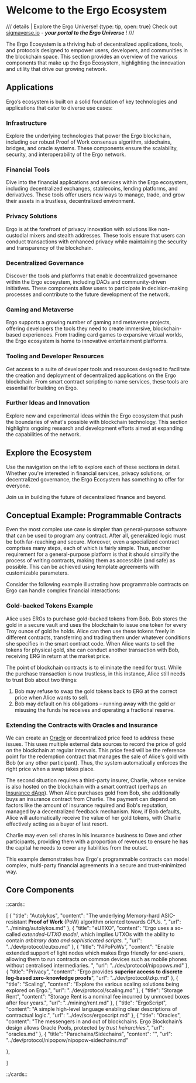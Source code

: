 # Welcome to the Ergo Ecosystem

/// details | Explore the Ergo Universe!
    {type: tip, open: true}
Check out [sigmaverse.io](https://sigmaverse.io/) - ***your portal to the Ergo Universe*** !
///

The Ergo Ecosystem is a thriving hub of decentralized applications, tools, and protocols designed to empower users, developers, and communities in the blockchain space. This section provides an overview of the various components that make up the Ergo Ecosystem, highlighting the innovation and utility that drive our growing network.

## Applications

Ergo’s ecosystem is built on a solid foundation of key technologies and applications that cater to diverse use cases:

### Infrastructure
Explore the underlying technologies that power the Ergo blockchain, including our robust Proof of Work consensus algorithm, sidechains, bridges, and oracle systems. These components ensure the scalability, security, and interoperability of the Ergo network.

### Financial Tools
Dive into the financial applications and services within the Ergo ecosystem, including decentralized exchanges, stablecoins, lending platforms, and derivatives. These tools offer users new ways to manage, trade, and grow their assets in a trustless, decentralized environment.

### Privacy Solutions
Ergo is at the forefront of privacy innovation with solutions like non-custodial mixers and stealth addresses. These tools ensure that users can conduct transactions with enhanced privacy while maintaining the security and transparency of the blockchain.

### Decentralized Governance
Discover the tools and platforms that enable decentralized governance within the Ergo ecosystem, including DAOs and community-driven initiatives. These components allow users to participate in decision-making processes and contribute to the future development of the network.

### Gaming and Metaverse
Ergo supports a growing number of gaming and metaverse projects, offering developers the tools they need to create immersive, blockchain-based experiences. From trading card games to expansive virtual worlds, the Ergo ecosystem is home to innovative entertainment platforms.

### Tooling and Developer Resources
Get access to a suite of developer tools and resources designed to facilitate the creation and deployment of decentralized applications on the Ergo blockchain. From smart contract scripting to name services, these tools are essential for building on Ergo.

### Further Ideas and Innovation
Explore new and experimental ideas within the Ergo ecosystem that push the boundaries of what's possible with blockchain technology. This section highlights ongoing research and development efforts aimed at expanding the capabilities of the network.

## Explore the Ecosystem

Use the navigation on the left to explore each of these sections in detail. Whether you're interested in financial services, privacy solutions, or decentralized governance, the Ergo Ecosystem has something to offer for everyone.

Join us in building the future of decentralized finance and beyond.

## Conceptual Example: Programmable Contracts

Even the most complex use case is simpler than general-purpose software that can be used to program any contract. After all, generalized logic must be both far-reaching and secure. Moreover, even a specialized contract comprises many steps, each of which is fairly simple. Thus, another requirement for a general-purpose platform is that it should simplify the process of writing contracts, making them as accessible (and safe) as possible. This can be achieved using template agreements with customizable parameters.

Consider the following example illustrating how programmable contracts on Ergo can handle complex financial interactions:

### Gold-backed Tokens Example

Alice uses ERGs to purchase gold-backed tokens from Bob. Bob stores the gold in a secure vault and uses the blockchain to issue one token for every Troy ounce of gold he holds. Alice can then use these tokens freely in different contracts, transferring and trading them under whatever conditions she specifies in the smart contract code. When Alice wants to sell the tokens for physical gold, she can conduct another transaction with Bob, receiving ERG in return at the market price.

The point of blockchain contracts is to eliminate the need for trust. While the purchase transaction is now trustless, in this instance, Alice still needs to trust Bob about two things:
1.  Bob may refuse to swap the gold tokens back to ERG at the correct price when Alice wants to sell.
2.  Bob may default on his obligations – running away with the gold or misusing the funds he receives and operating a fractional reserve.

### Extending the Contracts with Oracles and Insurance

We can create an [Oracle](oracles.md) or decentralized price feed to address these issues. This uses multiple external data sources to record the price of gold on the blockchain at regular intervals. This price feed will be the reference point for the redemption contract that manages the sale of Alice's gold with Bob (or any other participant). Thus, the system automatically enforces the right price when a swap takes place.

The second situation requires a third-party insurer, Charlie, whose service is also hosted on the blockchain with a smart contract (perhaps an [Insurance dApp](insurance.md)). When Alice purchases gold from Bob, she additionally buys an insurance contract from Charlie. The payment can depend on factors like the amount of insurance required and Bob's reputation, managed by a decentralized feedback mechanism. Now, if Bob defaults, Alice will automatically receive the value of her gold tokens, with Charlie effectively acting as a buyer of last resort.

Charlie may even sell shares in his insurance business to Dave and other participants, providing them with a proportion of revenues to ensure he has the capital he needs to cover any liabilities from the outset.

This example demonstrates how Ergo's programmable contracts can model complex, multi-party financial agreements in a secure and trust-minimized way.

## Core Components

::cards::

[
  {
    "title": "Autolykos",
    "content": "The underlying Memory-hard ASIC-resistant **Proof of Work** (PoW) algorithm oriented towards GPUs. ",
    "url": "../mining/autolykos.md"
  },
  {
    "title": "eUTXO",
    "content": "Ergo uses a so-called *extended-UTXO model*, which implies UTXOs with the ability to contain *arbitrary data and sophisticated scripts*. ",
    "url": "../dev/protocol/eutxo.md"
  },
  {
    "title": "NIPoPoWs",
    "content": "Enable extended support of light nodes which makes Ergo friendly for end-users, allowing them to run contracts on common devices such as mobile phones without centralised intermediaries. ",
    "url": "../dev/protocol/nipopows.md"
  },
  {
    "title": "Privacy",
    "content": "Ergo provides **superior access to discrete log-based zero-knowledge proofs**",
    "url": "../dev/protocol/zkp.md"
  },
  {
    "title": "Scaling",
    "content": "Explore the various scaling solutions being explored on Ergo.",
    "url": "../dev/protocol/scaling.md"
  },
  {
    "title": "Storage Rent",
    "content": "Storage Rent is a nominal fee incurred by unmoved boxes after four years.",
    "url": "../mining/rent.md"
  },
  {
    "title": "ErgoScript",
    "content": "A simple high-level language enabling clear descriptions of contractual logic.",
    "url": "../dev/scs/ergoscript.md"
  },
  {
    "title": "Oracles",
    "content": "The messengers in and out of blockchains. Ergo Blockchain’s design allows Oracle Pools, protected by *trust heirarchies*.",
    "url": "oracles.md"
  },
  {
    "title": "Parachains/Sidechains",
    "content": "",
    "url": "../dev/protocol/nipopow/nipopow-sidechains.md"

  },


]

::/cards::

